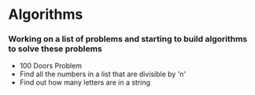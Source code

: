 # Algorithms
### Working on a list of problems and starting to build algorithms to solve these problems
* 100 Doors Problem
* Find all the numbers in a list that are divisible by 'n'
* Find out how many letters are in a string